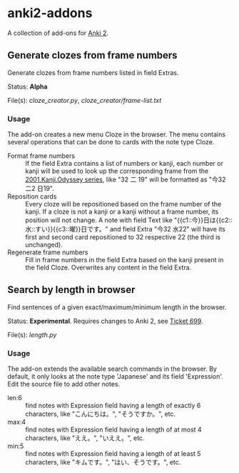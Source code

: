 # anki2-addons
A collection of add-ons for [Anki 2](http://http://ankisrs.net/).

## Generate clozes from frame numbers
Generate clozes from frame numbers listed in field Extras.

Status: **Alpha**

File(s): *cloze_creator.py*, *cloze_creator/frame-list.txt*

### Usage
The add-on creates a new menu Cloze in the browser. The menu contains several operations that can be done to cards with the note type Cloze.

<dl>
<dt>Format frame numbers</dt>
<dd>If the field Extra contains a list of numbers or kanji, each number or kanji will be used to look up the corresponding frame from the <a href="http://www.coscom.co.jp/ebook/item_2001kanji.html">2001.Kanji.Odyssey series</a>, like "32 二 19" will be formatted as "今32 二2 日19".</dd>
<dt>Reposition cards</dt>
<dd>Every cloze will be repositioned based on the frame number of the kanji. If a cloze is not a kanji or a kanji without a frame number, its position will not change. A note with field Text like "{{c1::今}}日は{{c2::水::すい}}{{c3::曜}}日です。" and field Extra "今32 水22" will have its first and second card repositioned to 32 respective 22 (the third is unchanged).</dd>
<dt>Regenerate frame numbers</dt>
<dd>Fill in frame numbers in the field Extra based on the kanji present in the field Cloze. Overwrites any content in the field Extra.</dd>
</dl>

## Search by length in browser
Find sentences of a given exact/maximum/minimum length in the browser.

Status: **Experimental**. Requires changes to Anki 2, see [Ticket 699](https://anki.lighthouseapp.com/projects/100923-ankidesktop/tickets/699-add-hook-for-search-command).

File(s): *length.py*

### Usage
The add-on extends the available search commands in the browser. By default, it only looks at the note type 'Japanese' and its field 'Expression'. Edit the source file to add other notes.

<dl>
<dt>len:6</dt>
<dd>find notes with Expression field having a length of exactly 6 characters, like "こんにちは。", "そうですか。", etc.</dd>
<dt>max:4</dt>
<dd>find notes with Expression field having a length of at most 4 characters, like "ええ。", "いええ。", etc.</dd>
<dt>min:5</dt>
<dd>find notes with Expression field having a length of at least 5 characters, like "キムです。", "はい、そうです。", etc.</dd>
</dl>
